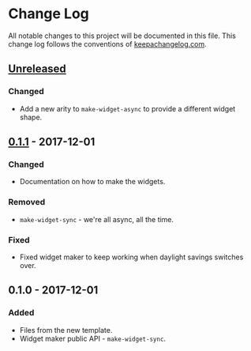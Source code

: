 # Change Log
All notable changes to this project will be documented in this file. This change log follows the conventions of [keepachangelog.com](http://keepachangelog.com/).

## [Unreleased]
### Changed
- Add a new arity to `make-widget-async` to provide a different widget shape.

## [0.1.1] - 2017-12-01
### Changed
- Documentation on how to make the widgets.

### Removed
- `make-widget-sync` - we're all async, all the time.

### Fixed
- Fixed widget maker to keep working when daylight savings switches over.

## 0.1.0 - 2017-12-01
### Added
- Files from the new template.
- Widget maker public API - `make-widget-sync`.

[Unreleased]: https://github.com/your-name/a1/compare/0.1.1...HEAD
[0.1.1]: https://github.com/your-name/a1/compare/0.1.0...0.1.1
